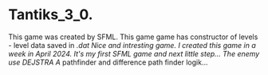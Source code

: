 # Tantiks_3_0.
This game was created by SFML.
This game game has constructor of levels - level data saved in *.dat
Nice and intresting game. I created this game in a week in April 2024.
It's my first SFML game and next little step...
The enemy use DEJSTRA A* pathfinder and difference path finder logik...
